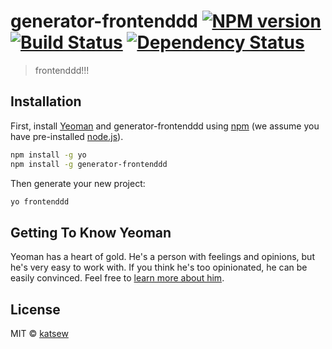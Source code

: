 # generator-frontenddd [![NPM version][npm-image]][npm-url] [![Build Status][travis-image]][travis-url] [![Dependency Status][daviddm-image]][daviddm-url]
> frontenddd!!!

## Installation

First, install [Yeoman](http://yeoman.io) and generator-frontenddd using [npm](https://www.npmjs.com/) (we assume you have pre-installed [node.js](https://nodejs.org/)).

```bash
npm install -g yo
npm install -g generator-frontenddd
```

Then generate your new project:

```bash
yo frontenddd
```

## Getting To Know Yeoman

Yeoman has a heart of gold. He&#39;s a person with feelings and opinions, but he&#39;s very easy to work with. If you think he&#39;s too opinionated, he can be easily convinced. Feel free to [learn more about him](http://yeoman.io/).

## License

MIT © [katsew]()


[npm-image]: https://badge.fury.io/js/generator-frontenddd.svg
[npm-url]: https://npmjs.org/package/generator-frontenddd
[travis-image]: https://travis-ci.org/katsew/generator-frontenddd.svg?branch=master
[travis-url]: https://travis-ci.org/katsew/generator-frontenddd
[daviddm-image]: https://david-dm.org/katsew/generator-frontenddd.svg?theme=shields.io
[daviddm-url]: https://david-dm.org/katsew/generator-frontenddd
